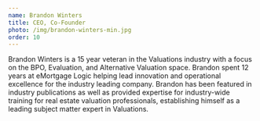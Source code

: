 ```yaml
---
name: Brandon Winters
title: CEO, Co-Founder
photo: /img/brandon-winters-min.jpg
order: 10
---
```


Brandon Winters is a 15 year veteran in the Valuations industry with a focus on the BPO, Evaluation, and Alternative Valuation space. Brandon spent 12 years at eMortgage Logic helping lead innovation and operational excellence for the industry leading company. Brandon has been featured in industry publications as well as provided expertise for industry-wide training for real estate valuation professionals, establishing himself as a leading subject matter expert in Valuations.

